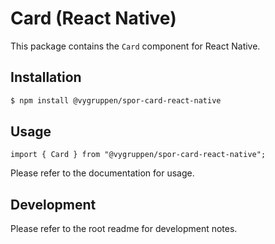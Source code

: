 # Card (React Native)

This package contains the `Card` component for React Native.

## Installation

```bash
$ npm install @vygruppen/spor-card-react-native
```

## Usage

```tsx
import { Card } from "@vygruppen/spor-card-react-native";
```

Please refer to the documentation for usage.

## Development

Please refer to the root readme for development notes.
